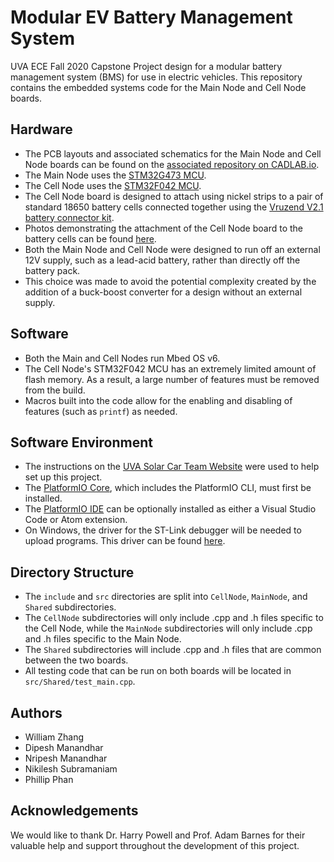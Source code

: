 # Modular EV Battery Management System
UVA ECE Fall 2020 Capstone Project design for a modular battery management system (BMS) for use in electric vehicles. This repository contains the embedded systems code for the Main Node and Cell Node boards.


## Hardware
* The PCB layouts and associated schematics for the Main Node and Cell Node boards can be found on the [associated repository on CADLAB.io](https://cadlab.io/project/23337/master/files).
* The Main Node uses the [STM32G473 MCU](https://www.mouser.com/datasheet/2/389/stm32f042c4-1851049.pdf).
* The Cell Node uses the [STM32F042 MCU](https://www.mouser.com/datasheet/2/389/stm32f042c4-1851049.pdf).
* The Cell Node board is designed to attach using nickel strips to a pair of standard 18650 battery cells connected together using the [Vruzend V2.1 battery connector kit](https://vruzend.com/product/vruzend-battery-kit-v2-0/).
* Photos demonstrating the attachment of the Cell Node board to the battery cells can be found [here](https://imgur.com/a/J0ZLfna).
* Both the Main Node and Cell Node were designed to run off an external 12V supply, such as a lead-acid battery, rather than directly off the battery pack.
* This choice was made to avoid the potential complexity created by the addition of a buck-boost converter for a design without an external supply.


## Software
* Both the Main and Cell Nodes run Mbed OS v6.
* The Cell Node's STM32F042 MCU has an extremely limited amount of flash memory. As a result, a large number of features must be removed from the build.
* Macros built into the code allow for the enabling and disabling of features (such as `printf`) as needed.


## Software Environment
* The instructions on the [UVA Solar Car Team Website](https://solarcaratuva.github.io/stm32-mbed-info) were used to help set up this project.
* The [PlatformIO Core](https://docs.platformio.org/en/latest/core/installation.html), which includes the PlatformIO CLI, must first be installed.
* The [PlatformIO IDE](https://docs.platformio.org/en/latest/integration/ide/pioide.html) can be optionally installed as either a Visual Studio Code or Atom extension.
* On Windows, the driver for the ST-Link debugger will be needed to upload programs. This driver can be found [here](https://os.mbed.com/teams/ST/wiki/ST-Link-Driver).


## Directory Structure
* The `include` and `src` directories are split into `CellNode`, `MainNode`, and `Shared` subdirectories.
* The `CellNode` subdirectories will only include .cpp and .h files specific to the Cell Node, while the `MainNode` subdirectories will only include .cpp and .h files specific to the Main Node.
* The `Shared` subdirectories will include .cpp and .h files that are common between the two boards.
* All testing code that can be run on both boards will be located in `src/Shared/test_main.cpp`.


## Authors
* William Zhang
* Dipesh Manandhar
* Nripesh Manandhar
* Nikilesh Subramaniam
* Phillip Phan


## Acknowledgements
We would like to thank Dr. Harry Powell and Prof. Adam Barnes for their valuable help and support throughout the development of this project.
